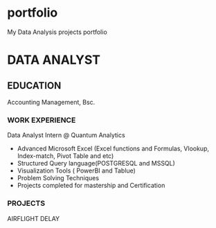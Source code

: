 # portfolio
My Data Analysis projects portfolio

# DATA ANALYST 

## EDUCATION
Accounting Management, Bsc.

### WORK EXPERIENCE  
Data Analyst Intern @ Quantum Analytics
- Advanced Microsoft Excel (Excel functions and Formulas, Vlookup, Index-match, Pivot Table and etc)
- Structured Query language(POSTGRESQL and MSSQL)
- Visualization Tools ( PowerBI and Tablue)
- Problem Solving Techniques
- Projects completed for mastership and Certification

### PROJECTS
AIRFLIGHT DELAY


